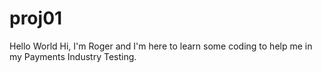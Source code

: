 # proj01
Hello World
Hi, I'm Roger and I'm here to learn some coding to help me in my Payments Industry Testing.
